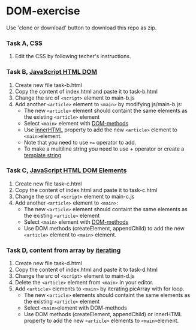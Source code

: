 # DOM-exercise

Use 'clone or download' button to download this repo as zip.

### Task A, CSS
1. Edit the CSS by following techer's instructions.

### Task B, [JavaScript HTML DOM](https://www.w3schools.com/js/js_htmldom.asp)
1. Create new file task-b.html
1. Copy the content of index.html and paste it to task-b.html
1. Change the src of `<script>` element to main-b.js
1. Add another `<article>` element to `<main>` by modifying js/main-b.js:
   * The new `<article>` element should containt the same elements as the existing `<article>` element
   * Select `<main>` element with [DOM-methods](https://www.w3schools.com/js/js_htmldom_elements.asp)
   * Use [innerHTML](https://www.w3schools.com/js/js_htmldom_html.asp) property to add the new `<article>` element to `<main>`element.
   * Note that you need to use `+=` operator to add.
   * To make a multiline string you need to use + operator or create a [template string](https://developer.mozilla.org/en-US/docs/Web/JavaScript/Reference/Template_literals)
   
### Task C, [JavaScript HTML DOM Elements](https://www.w3schools.com/js/js_htmldom_nodes.asp)
1. Create new file task-c.html
1. Copy the content of index.html and paste it to task-c.html
1. Change the src of `<script>` element to main-c.js
1. Add another `<article>` element to `<main>`:
   * The new `<article>` element should containt the same elements as the existing `<article>` element
   * Select `<main>` element with [DOM-methods](https://www.w3schools.com/js/js_htmldom_elements.asp)
   * Use DOM methods (createElement, appendChild) to add the new `<article>` element to `<main>` element.
   
### Task D, content from array by [iterating](https://www.w3schools.com/js/js_loop_for.asp)
1. Create new file task-d.html
1. Copy the content of index.html and paste it to task-d.html
1. Change the src of `<script>` element to main-d.js
1. Delete the `<article>` element from `<main>` in your editor.
1. Add `<article>` elements to `<main>` by iterating picArray with for loop.
   * The new `<article>` elements should containt the same elements as the existing `<article>` element
   * Select `<main>`element with DOM-methods
   * Use DOM methods (createElement, appendChild) or innerHTML property to add the new `<article>` elements to `<main>`element.


